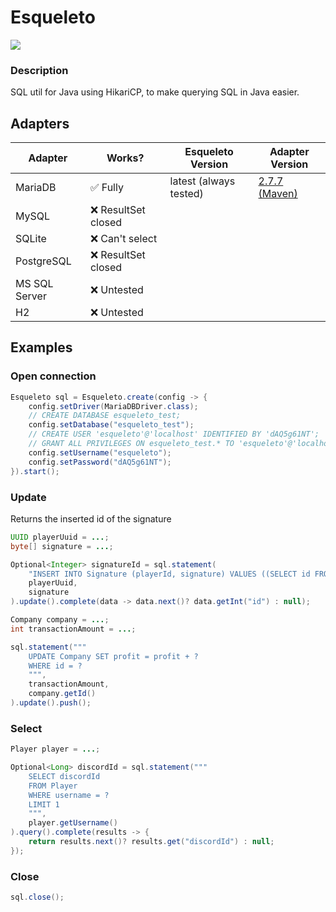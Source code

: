 # Esqueleto
![](https://img.shields.io/badge/Java-17-blue)

### Description
SQL util for Java using HikariCP, to make querying SQL in Java easier.


## Adapters

| **Adapter** | **Works?** | **Esqueleto Version** | **Adapter Version** |
|------------|------------|---------------------------|-------------------------|
| MariaDB       | ✅ Fully    | latest (always tested) | [2.7.7 (Maven)](https://mvnrepository.com/artifact/org.mariadb.jdbc/mariadb-java-client/2.7.7) |
| MySQL         | ❌ ResultSet closed     |                           |                         |
| SQLite        | ❌ Can't select    |                           |                         |
| PostgreSQL    | ❌ ResultSet closed    |                           |                         |
| MS SQL Server | ❌ Untested    |                           |                         |
| H2            | ❌ Untested    |                           |                         |

## Examples

### Open connection
```java
Esqueleto sql = Esqueleto.create(config -> {
    config.setDriver(MariaDBDriver.class);
    // CREATE DATABASE esqueleto_test;
    config.setDatabase("esqueleto_test");
    // CREATE USER 'esqueleto'@'localhost' IDENTIFIED BY 'dAQ5g61NT';
    // GRANT ALL PRIVILEGES ON esqueleto_test.* TO 'esqueleto'@'localhost';
    config.setUsername("esqueleto");
    config.setPassword("dAQ5g61NT");
}).start();
```
### Update
Returns the inserted id of the signature
```java
UUID playerUuid = ...;
byte[] signature = ...;

Optional<Integer> signatureId = sql.statement(
    "INSERT INTO Signature (playerId, signature) VALUES ((SELECT id FROM Player WHERE uniqueId = ?), ?)",
    playerUuid,
    signature
).update().complete(data -> data.next()? data.getInt("id") : null);
```

```java
Company company = ...;
int transactionAmount = ...;

sql.statement("""
    UPDATE Company SET profit = profit + ?
    WHERE id = ?
    """,
    transactionAmount,
    company.getId()
).update().push();
```
### Select
```java
Player player = ...;

Optional<Long> discordId = sql.statement("""
    SELECT discordId
    FROM Player
    WHERE username = ?
    LIMIT 1
    """,
    player.getUsername()
).query().complete(results -> {
    return results.next()? results.get("discordId") : null;
});
```
### Close
```java
sql.close();
```
